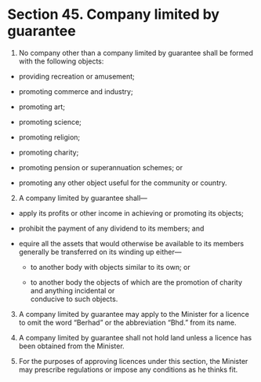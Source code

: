 # Section 45. Company limited by guarantee

1. No company other than a company limited by guarantee shall be formed with the following objects:

  * providing recreation or amusement;

  * promoting commerce and industry;

  * promoting art;

  * promoting science;

  * promoting religion;

  * promoting charity;

  * promoting pension or superannuation schemes; or

  * promoting any other object useful for the community or country.

2. A company limited by guarantee shall—

  * apply its profits or other income in achieving or promoting its objects;

  * prohibit the payment of any dividend to its members; and

  * equire all the assets that would otherwise be available to its members generally be transferred on its winding up either—

    * to another body with objects similar to its own; or

    * to another body the objects of which are the promotion of charity and anything incidental or  
          conducive to such objects.

3. A company limited by guarantee may apply to the Minister for a licence to omit the word “Berhad” or the abbreviation “Bhd.” from its name.

4. A company limited by guarantee shall not hold land unless a licence has been obtained from the Minister.

5. For the purposes of approving licences under this section, the Minister may prescribe regulations or impose any conditions as he thinks fit.

